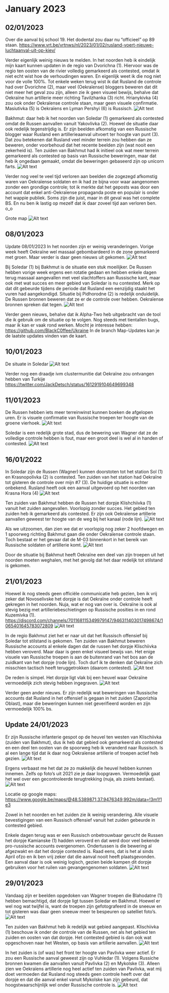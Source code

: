 # January 2023

## 02/01/2023

Over die aanval bij school 19. Het dodental zou daar nu “officieel” op 89 staan. <https://www.vrt.be/vrtnws/nl/2023/01/02/rusland-voert-nieuwe-luchtaanval-uit-op-kiev/>

Verder eigenlijk weinig nieuws te melden. In het noorden heb ik eindelijk mijn kaart kunnen updaten in de regio van Dvorichna (1). Hiervoor was de regio ten oosten van de rivier volledig gemarkeerd als contested, omdat ik niet echt wist hoe de verhoudingen waren. En eigenlijk weet ik die nog niet voor de volle 100%. Tot enkele weken terug wist ik dat Rusland de controle had over Dvorichne (2), maar veel (Oekraïense) bloggers beweren dat dit niet meer het geval zou zijn, alleen zie ik geen visueel bewijs, behalve dat Oekraïne hun artillerie meer richting Tavilzhanka (3) richt. Hrianykivka (4) zou ook onder Oekraïense controle staan, maar geen visuele confirmatie. Masiutivka (5) is Oekraïens en Lyman Pershyi (6) is Russisch.
![Alt text](2023-01-Media/20230102a.png)

Bakhmut: daar heb ik het noorden van Soledar (1) gemarkeerd als contested omdat de Russen aanvallen vanuit Yakovlivka (2). Hoewel de situatie daar ook redelijk tegenstrijdig is. Er zijn beelden afkomstig van een Russische blogger waar Rusland een artillerieaanval uitvoert ter hoogte van punt (3). Dat zou betekenen dat Rusland veel minder terrein zou hebben dan ze beweren, onder voorbehoud dat het recente beelden zijn (wat nooit een zekerheid is). Ten zuiden van Bakhmut had ik initieel ook wat meer terrein gemarkeerd als contested op basis van Russische beweringen, maar dat heb ik ongedaan gemaakt, omdat die beweringen gebaseerd zijn op unicorn farts.
![Alt text](2023-01-Media/20230102b.png)

Verder nog veel te veel tijd verloren aan beelden die zogezegd afkomstig waren van Oekraïense soldaten en ik had ze bijna voor waar aangenomen zonder een grondige controle; tot ik merkte dat het geposts was door een account dat enkel anti-Oekraïense propaganda poste en populair is onder het wappie publiek. Soms zijn die juist, maar in dit geval was het complete BS. En nu ben ik lastig op mezelf dat ik daar zoveel tijd aan verloren ben. o_o

Grote map
![Alt text](2023-01-Media/20230102c.png)

## 08/01/2023

Update 08/01/2023
In het noorden zijn er weinig veranderingen. Vorige week heeft Oekraïne wel massaal gebombardeerd in de zone gemarkeerd met groen. Maar verder is daar geen nieuws uit gekomen.
![Alt text](2023-01-Media/20230108a.png)

Bij Soledar (1) bij Bakhmut is de situatie een stuk moeilijker. De Russen hebben vorige week ergens een rotatie gedaan en hebben enkele dagen terug massaal aangevallen met veel slachtoffers aan Russische kant, maar ook met wat succes en meer gebied van Soledar is nu contested. Merk op dat dit gebeurde tijdens de periode dat Rusland een eenzijdig staakt het vuren had aangekondigd. Situatie bij Pidhorodne (2) is redelijk onduidelijk. De Russen bronnen beweren dat ze er de controle over hebben. Oekraïense bronnen spreken dat tegen.
![Alt text](2023-01-Media/20230108b.png)

Verder geen nieuws, behalve dat ik Alpha-Two heb uitgebracht van de tool die ik gebruik om de situatie op te volgen. Nog steeds met tientallen bugs, maar ik kan er vaak rond werken. Mocht je interesse hebben: <https://github.com/BlackC0ffee/Ukraine> In de branch Map-Updates kan je de laatste updates vinden van de kaart. 

## 10/01/2023

De situate in Soledar
![Alt text](2023-01-Media/20230110a.png)

Verder nog een draadje ivm clustermunitie dat Oekraïne zou ontvangen hebben van Turkije <https://twitter.com/JackDetsch/status/1612919104649699348>

## 11/01/2023

De Russen hebben iets meer terreinwinst kunnen boeken de afgelopen uren. Er is visuele confirmatie van Russische troepen ter hoogte van de groene vierhoek.
![Alt text](2023-01-Media/20230111a.png)

Soledar is een redelijk grote stad, dus de bewering van Wagner dat ze de volledige controle hebben is fout, maar een groot deel is wel al in handen of contested.
![Alt text](2023-01-Media/20230111b.png)

## 16/01/2022

In Soledar zijn de Russen (Wagner) kunnen doorstoten tot het station Sol (1) en Krasnopolivka (2) is contested. Ten zuiden van het station had Oekraïne tot gisteren de controle over mijn #7 (3). De huidige situatie is echter onbekend. Rusland heeft ook een aanval uitgevoerd op het noorden van Krasna Hora (4)
![Alt text](2023-01-Media/20230116a.png)

Ten zuiden van Bakhmut hebben de Russen het dorpje Klishchiivka (1) vanuit het zuiden aangevallen. Voorlopig zonder succes. Het gebied ten zuiden heb ik gemarkeerd als contested. Er zijn ook Oekraïense artillerie aanvallen geweest ter hoogte van de weg bij het kanaal (rode lijn).
![Alt text](2023-01-Media/20230116b.png)

Als we uitzoomen, dan zien we dat er voorlopig nog zeker 2 hoofdwegen en 1 spoorweg richting Bakhmut gaan die onder Oekraïense controle staan. Toch bestaat er het gevaar dat de M-03 binnenkort in het bereik van Russische soldaten of artillerie komt.
![Alt text](2023-01-Media/20230116c.png)

Door de situatie bij Bakhmut heeft Oekraïne een deel van zijn troepen uit het noorden moeten weghalen, met het gevolg dat het daar redelijk tot stilstand is gekomen.

## 21/01/2023

Hoewel ik nog steeds geen officiële communicatie heb gezien, ben ik vrij zeker dat Novoselivske het dorpje is dat Oekraïne onder controle heeft gekregen in het noorden. Nuja, wat er nog van over is. Oekraïne is ook al stevig bezig met artilleriebeschietingen op Russische posities in en rond Kuzemivka (1). <https://discord.com/channels/701168115349979147/946311403017498674/1065401645783072809>
![Alt text](2023-01-Media/20230121a.png)

In de regio Bakhmut ziet het er naar uit dat het Russisch offensief bij Soledar tot stilstand is gekomen. Ten zuiden van Bakhmut beweren Russische accounts al enkele dagen dat de russen het dorpje Klischiivka hebben veroverd. Maar daar is geen enkel visueel bewijs van. Het enige visuele van Russische troepen is aan de buitenrand van het bos aan de zuidkant van het dorpje (rode lijn). Toch durf ik te denken dat Oekraïne zich misschien tactisch heeft teruggetrokken (daarom contested).
![Alt text](2023-01-Media/20230121b.png)

De reden is simpel. Het dorpje ligt vlak bij een heuvel waar Oekraïne vermoedelijk zich stevig hebben ingegraven.
![Alt text](2023-01-Media/20230121c.png)

Verder geen ander nieuws. Er zijn redelijk wat beweringen van Russische accounts dat Rusland in het offensief is gegaan in het zuiden (Zaporizhia Oblast), maar die beweringen kunnen niet geverifieerd worden en zijn vermoedelijk 100% bs.  

## Update 24/01/2023

Er zijn Russische infanterie gespot op de heuvel ten westen van Klischiivka (zuiden van Bakhmut), dus ik heb dat gebied ook gemarkeerd als contested en een deel ten oosten van de spoorweg heb ik veranderd naar Russisch. Is al een lange tijd dat ik daar nog Oekraïense artillerie of troepen actief heb gezien.
![Alt text](2023-01-Media/20230124a.png)

Ergens verbaast me het dat ze zo makkelijk die heuvel hebben kunnen innemen. Zelfs op foto’s uit 2021 zie je daar loopgraven. Vermoedelijk gaat het wel over een gecontroleerde terugtrekking (nuja, als zoiets bestaat).
![Alt text](2023-01-Media/20230124b.png)

Locatie op google maps: <https://www.google.be/maps/@48.5389871,37.9476349,992m/data=!3m1!1e3>

Zowel in het noorden en het zuiden zie ik weinig verandering. Alle visuele bevestigingen van een Russisch offensief vanuit het zuiden gebeurde in contested gebied.

Enkele dagen terug was er een Russisch onbetrouwbaar gerucht de Russen het dorpje Kamianske (1) hadden veroverd en dat werd door veel bekende pro-russische accounts overgenomen. Ondertussen is die bewering al afgezwakt en dat het dorpje contested is. Raad eens, dat is het al sinds April ofzo en ik ben vrij zeker dat die aanval nooit heeft plaatsgevonden. Een aanval daar is ook weinig logisch, gezien beide kampen dit dorpje gebruiken voor het ruilen van gevangengenomen soldaten.
![Alt text](2023-01-Media/20230124c.png)

## 29/01/2023

Vandaag zijn er beelden opgedoken van Wagner troepen die Blahodatne (1) hebben bemachtigd, dat dorpje ligt tussen Soledar en Bakhmut. Hoewel er wel nog wat twijfel is, want de troepen zijn gefotografeerd in de sneeuw en tot gisteren was daar geen sneeuw meer te bespeuren op satelliet foto’s.
![Alt text](2023-01-Media/20230129a.png)

Ten zuiden van Bakhmut heb ik redelijk wat gebied aangepast. Klischiivka (1) beschouw ik onder de controle van de Russen, net als het gebied ten zuiden en oosten van dat dorpje. Het contested gebied is dan ook wat opgeschoven naar het Westen, op basis van artillerie aanvallen.
![Alt text](2023-01-Media/20230129b.png)

In het zuiden is (of was) het front ter hoogte van Pavlivka weer actief. Er zou een Russische aanval geweest zijn op Vuhledar (1). Volgens Russiche bronnen kwamen die aanvallen vanuit Pavlivka (2) en Mykolske (3). Alleen zien we Oekraïens artillerie nog heel actief ten zuiden van Pavlivka, wat mij doet vermoeden dat Rusland nog steeds geen controle heeft over dat dorpje en dat die aanval enkel vanuit Mykolske kan zijn gebeurd, dat hoogstwaarschijnlijk wel onder Russische controle is.
![Alt text](2023-01-Media/20230129c.png)
